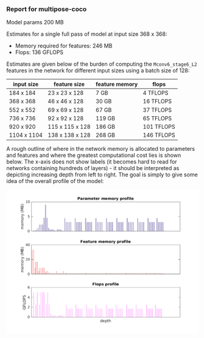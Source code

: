 ### Report for multipose-coco
Model params 200 MB 

Estimates for a single full pass of model at input size 368 x 368: 

* Memory required for features: 246 MB 
* Flops: 136 GFLOPS 

Estimates are given below of the burden of computing the `Mconv6_stage6_L2` features in the network for different input sizes using a batch size of 128: 

| input size | feature size | feature memory | flops | 
|------------|--------------|----------------|-------| 
| 184 x 184 | 23 x 23 x 128 | 7 GB | 4 TFLOPS |
| 368 x 368 | 46 x 46 x 128 | 30 GB | 16 TFLOPS |
| 552 x 552 | 69 x 69 x 128 | 67 GB | 37 TFLOPS |
| 736 x 736 | 92 x 92 x 128 | 119 GB | 65 TFLOPS |
| 920 x 920 | 115 x 115 x 128 | 186 GB | 101 TFLOPS |
| 1104 x 1104 | 138 x 138 x 128 | 268 GB | 146 TFLOPS |

A rough outline of where in the network memory is allocated to parameters and features and where the greatest computational cost lies is shown below.  The x-axis does not show labels (it becomes hard to read for networks containing hundreds of layers) - it should be interpreted as depicting increasing depth from left to right.  The goal is simply to give some idea of the overall profile of the model: 

![multipose-coco profile](figs/multipose-coco.png)

